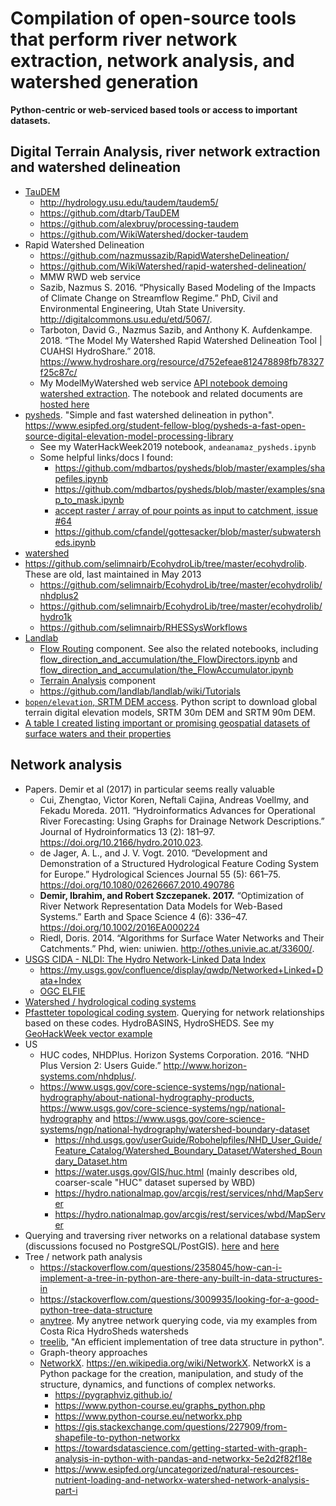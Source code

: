 # Compilation of open-source tools that perform river network extraction, network analysis, and watershed generation
**Python-centric or web-serviced based tools or access to important datasets.** 

## Digital Terrain Analysis, river network extraction and watershed delineation
- [TauDEM](http://hydrology.usu.edu/taudem/taudem5/index.html)
  - http://hydrology.usu.edu/taudem/taudem5/
  - https://github.com/dtarb/TauDEM
  - https://github.com/alexbruy/processing-taudem
  - https://github.com/WikiWatershed/docker-taudem
- Rapid Watershed Delineation
  - https://github.com/nazmussazib/RapidWatersheDelineation/
  - https://github.com/WikiWatershed/rapid-watershed-delineation/
  - MMW RWD web service
  - Sazib, Nazmus S. 2016. “Physically Based Modeling of the Impacts of Climate Change on Streamflow Regime.” PhD, Civil and Environmental Engineering, Utah State University. http://digitalcommons.usu.edu/etd/5067/.
  - Tarboton, David G., Nazmus Sazib, and Anthony K. Aufdenkampe. 2018. “The Model My Watershed Rapid Watershed Delineation Tool | CUAHSI HydroShare.” 2018. https://www.hydroshare.org/resource/d752efeae812478898fb78327f25c87c/
  - My ModelMyWatershed web service [API notebook demoing watershed extraction](http://nbviewer.jupyter.org/github/WikiWatershed/model-my-watershed/blob/develop/doc/MMW_API_watershed_demo.ipynb). The notebook and related documents are [hosted here](https://github.com/WikiWatershed/model-my-watershed/tree/develop/doc)
- [pysheds](https://github.com/mdbartos/pysheds). "Simple and fast watershed delineation in python". https://www.esipfed.org/student-fellow-blog/pysheds-a-fast-open-source-digital-elevation-model-processing-library
  - See my WaterHackWeek2019 notebook, `andeanamaz_pysheds.ipynb`
  - Some helpful links/docs I found:
    - https://github.com/mdbartos/pysheds/blob/master/examples/shapefiles.ipynb
    - https://github.com/mdbartos/pysheds/blob/master/examples/snap_to_mask.ipynb
    - [accept raster / array of pour points as input to catchment, issue #64](https://github.com/mdbartos/pysheds/issues/64#issuecomment-462951248)
    - https://github.com/cfandel/gottesacker/blob/master/subwatersheds.ipynb
- [watershed](https://github.com/phobson/watershed)
- https://github.com/selimnairb/EcohydroLib/tree/master/ecohydrolib. These are old, last maintained in May 2013
  - https://github.com/selimnairb/EcohydroLib/tree/master/ecohydrolib/nhdplus2
  - https://github.com/selimnairb/EcohydroLib/tree/master/ecohydrolib/hydro1k
  - https://github.com/selimnairb/RHESSysWorkflows
- [Landlab](http://landlab.github.io)
  - [Flow Routing](https://landlab.readthedocs.io/en/release/#flow-routing) component. See also the related notebooks, including [flow_direction_and_accumulation/the_FlowDirectors.ipynb](https://nbviewer.jupyter.org/github/landlab/tutorials/blob/release/flow_direction_and_accumulation/the_FlowDirectors.ipynb) and [flow_direction_and_accumulation/the_FlowAccumulator.ipynb](https://nbviewer.jupyter.org/github/landlab/tutorials/blob/release/flow_direction_and_accumulation/the_FlowAccumulator.ipynb)
  - [Terrain Analysis](https://landlab.readthedocs.io/en/latest/#terrain-analysis) component
  - https://github.com/landlab/landlab/wiki/Tutorials
- [`bopen/elevation`, SRTM DEM access](https://github.com/bopen/elevation). Python script to download global terrain digital elevation models, SRTM 30m DEM and SRTM 90m DEM.
- [A table I created listing important or promising geospatial datasets of surface waters and their properties](https://docs.google.com/document/d/1Q1gWXpgUrOPKo1lhtciZN5hn0bYvKI9jLjvh9hQfEE4/edit?usp=sharing)

## Network analysis
- Papers. Demir et al (2017) in particular seems really valuable
  - Cui, Zhengtao, Victor Koren, Neftali Cajina, Andreas Voellmy, and Fekadu Moreda. 2011. “Hydroinformatics Advances for Operational River Forecasting: Using Graphs for Drainage Network Descriptions.” Journal of Hydroinformatics 13 (2): 181–97. https://doi.org/10.2166/hydro.2010.023.
  - de Jager, A. L., and J. V. Vogt. 2010. “Development and Demonstration of a Structured Hydrological Feature Coding System for Europe.” Hydrological Sciences Journal 55 (5): 661–75. https://doi.org/10.1080/02626667.2010.490786
  - **Demir, Ibrahim, and Robert Szczepanek. 2017.** “Optimization of River Network Representation Data Models for Web-Based Systems.” Earth and Space Science 4 (6): 336–47. https://doi.org/10.1002/2016EA000224
  - Riedl, Doris. 2014. “Algorithms for Surface Water Networks and Their Catchments.” Phd, wien: uniwien. http://othes.univie.ac.at/33600/.
- [USGS CIDA - NLDI: The Hydro Network-Linked Data Index](https://owi.usgs.gov/blog/nldi-intro/)
  - https://my.usgs.gov/confluence/display/qwdp/Networked+Linked+Data+Index
  - [OGC ELFIE](http://www.opengeospatial.org/projects/initiatives/elfie)
- [Watershed / hydrological coding systems](https://en.wikipedia.org/wiki/Hydrological_code)
- [Pfastteter topological coding system](https://en.wikipedia.org/wiki/Pfafstetter_Coding_System). Querying for network relationships based on these codes. HydroBASINS, HydroSHEDS. See my [GeoHackWeek vector example](https://geohackweek.github.io/vector/06-geopandas-advanced/)
- US
  - HUC codes, NHDPlus. Horizon Systems Corporation. 2016. “NHD Plus Version 2: Users Guide.” http://www.horizon-systems.com/nhdplus/.
  - https://www.usgs.gov/core-science-systems/ngp/national-hydrography/about-national-hydrography-products, https://www.usgs.gov/core-science-systems/ngp/national-hydrography and https://www.usgs.gov/core-science-systems/ngp/national-hydrography/watershed-boundary-dataset
	- https://nhd.usgs.gov/userGuide/Robohelpfiles/NHD_User_Guide/Feature_Catalog/Watershed_Boundary_Dataset/Watershed_Boundary_Dataset.htm
	- https://water.usgs.gov/GIS/huc.html (mainly describes old, coarser-scale "HUC" dataset supersed by WBD)
	- https://hydro.nationalmap.gov/arcgis/rest/services/nhd/MapServer
	- https://hydro.nationalmap.gov/arcgis/rest/services/wbd/MapServer
- Querying and traversing river networks on a relational database system (discussions focused no PostgreSQL/PostGIS). [here](https://lists.osgeo.org/pipermail/postgis-users/2009-February/022748.html) and [here](https://lists.osgeo.org/pipermail/postgis-users/2009-February/022757.html)
- Tree / network path analysis
  - https://stackoverflow.com/questions/2358045/how-can-i-implement-a-tree-in-python-are-there-any-built-in-data-structures-in
  - https://stackoverflow.com/questions/3009935/looking-for-a-good-python-tree-data-structure
  - [anytree](https://github.com/c0fec0de/anytree). My anytree network querying code, via my examples from Costa Rica HydroSheds watersheds
  - [treelib](https://github.com/caesar0301/treelib), "An efficient implementation of tree data structure in python". 
  - Graph-theory approaches
  - [NetworkX](https://networkx.github.io/). https://en.wikipedia.org/wiki/NetworkX. NetworkX is a Python package for the creation, manipulation, and study of the structure, dynamics, and functions of complex networks.
    - https://pygraphviz.github.io/
    - https://www.python-course.eu/graphs_python.php
    - https://www.python-course.eu/networkx.php
    - https://gis.stackexchange.com/questions/227909/from-shapefile-to-python-networkx
    - https://towardsdatascience.com/getting-started-with-graph-analysis-in-python-with-pandas-and-networkx-5e2d2f82f18e
    - https://www.esipfed.org/uncategorized/natural-resources-nutrient-loading-and-networkx-watershed-network-analysis-part-i
